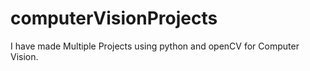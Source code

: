 # computerVisionProjects
I have made Multiple Projects using python and openCV for Computer Vision.

